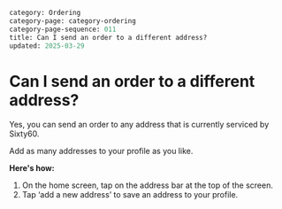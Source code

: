 ```meta
category: Ordering
category-page: category-ordering
category-page-sequence: 011
title: Can I send an order to a different address? 
updated: 2025-03-29
```

# Can I send an order to a different address? 

Yes, you can send an order to any address that is currently serviced by Sixty60. 
 
Add as many addresses to your profile as you like. 
 
**Here's how:** 

1. On the home screen, tap on the address bar at the top of the screen. 
2. Tap ‘add a new address’ to save an address to your profile. 
